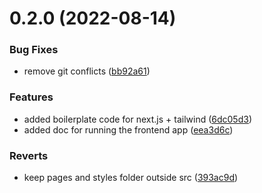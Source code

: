 # 0.2.0 (2022-08-14)


### Bug Fixes

* remove git conflicts ([bb92a61](https://github.com/AdityaPainuli/defaang/commit/bb92a61bf7c16f9567b4501fe4acf5fabdbf99c4))


### Features

* added boilerplate code for next.js + tailwind ([6dc05d3](https://github.com/AdityaPainuli/defaang/commit/6dc05d3033f09ed9c59f53dde9263b4874cafbe7))
* added doc for running the frontend app ([eea3d6c](https://github.com/AdityaPainuli/defaang/commit/eea3d6cd4590c118d0ce36aeb5f4887999bb0a45))


### Reverts

* keep pages and styles folder outside src ([393ac9d](https://github.com/AdityaPainuli/defaang/commit/393ac9d47429ad94d376e03f6406fc976c02f003))



